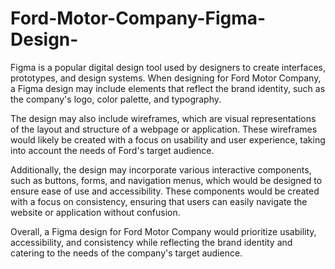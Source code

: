 # Ford-Motor-Company-Figma-Design-
Figma is a popular digital design tool used by designers to create interfaces, prototypes, and design systems. When designing for Ford Motor Company, a Figma design may include elements that reflect the brand identity, such as the company's logo, color palette, and typography.

The design may also include wireframes, which are visual representations of the layout and structure of a webpage or application. These wireframes would likely be created with a focus on usability and user experience, taking into account the needs of Ford's target audience.

Additionally, the design may incorporate various interactive components, such as buttons, forms, and navigation menus, which would be designed to ensure ease of use and accessibility. These components would be created with a focus on consistency, ensuring that users can easily navigate the website or application without confusion.

Overall, a Figma design for Ford Motor Company would prioritize usability, accessibility, and consistency while reflecting the brand identity and catering to the needs of the company's target audience.

